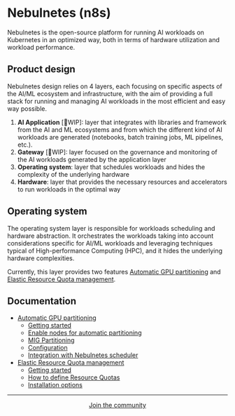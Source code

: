# Nebulnetes (n8s)

Nebulnetes is the open-source platform for running AI workloads on Kubernetes in an optimized way, both in terms of 
hardware utilization and workload performance.

## Product design

Nebulnetes design relies on 4 layers, each focusing on specific aspects of the AI/ML ecosystem and infrastructure,
with the aim of providing a full stack for running and managing AI workloads in the 
most efficient and easy way possible.

1. **AI Application** [🚧WIP]: layer that integrates with libraries and framework from the AI and ML 
ecosystems and from which the different kind of AI workloads are generated 
(notebooks, batch training jobs, ML pipelines, etc.).
2. **Gateway** [🚧WIP]: layer focused on the governance and monitoring of the AI workloads generated by the application 
layer
3. **Operating system**: layer that schedules workloads and hides the complexity of the underlying hardware
4. **Hardware**: layer that provides the necessary resources and accelerators to run workloads in the optimal way

## Operating system 

The operating system layer is responsible for workloads scheduling and hardware abstraction.
It orchestrates the workloads taking into account considerations specific for AI/ML workloads and leveraging 
techniques typical of High-performance Computing (HPC), and it hides the underlying hardware complexities.

Currently, this layer provides two features [Automatic GPU partitioning](doc/automatic-gpu-partitioning.md) and
[Elastic Resource Quota management](doc/elastic-quota.md).

## Documentation

- [Automatic GPU partitioning](doc/automatic-gpu-partitioning.md)
  - [Getting started](doc/automatic-gpu-partitioning.md#getting-started)
  - [Enable nodes for automatic partitioning](doc/automatic-gpu-partitioning.md#enable-nodes-for-automatic-partitioning)
  - [MIG Partitioning](doc/automatic-gpu-partitioning.md#mig-partitioning)
  - [Configuration](doc/automatic-gpu-partitioning.md#configuration)
  - [Integration with Nebulnetes scheduler](doc/automatic-gpu-partitioning.md#integration-with-nebulnetes-scheduler)
- [Elastic Resource Quota management](doc/elastic-quota.md)
  - [Getting started](doc/elastic-quota.md#getting-started)
  - [How to define Resource Quotas](doc/elastic-quota.md#how-to-define-resource-quotas)
  - [Installation options](doc/elastic-quota.md#scheduler-installation-options)

---

<p align="center">
  <a href="https://discord.gg/RbeQMu886J">Join the community</a> 
</p>
